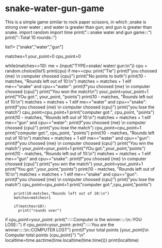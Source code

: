 # snake-water-gun-game
This is a simple game similar to rock paper scissors, in which ;snake is strong over water ; and water is greater than gun; and gun is greater than snake.
import random
import time
print(":::snake water and gun game:::")
print("::Total 10 rounds::")

list1= ["snake","water","gun"]

matches=1
your_point=0
cpu_point=0


while(matches<=10):
    me = (input("TYPE=snake/ water/ gun:\n"))
    cpu = random.choice(list1)
    print(cpu)
    if me==cpu:
        print("Tie")
        print(f"you choosed {me} \n computer choosed {cpu}")
        print("No points to both")
        print(10 - matches, "Rounds left out of 10:\n")
        matches = matches + 1
    elif me=="snake" and cpu=="water":
        print(f"you choosed {me} \n computer choosed {cpu}")
        print("You won the match\n")
        your_point=your_point+1
        print("YOu got:", your_point, "points")
        print(10 - matches, "Rounds left out of 10:\n")
        matches = matches + 1
    elif me=="water" and cpu=="snake":
        print(f"you choosed {me} \n computer choosed {cpu}")
        print("you lose the match")
        cpu_point=cpu_point+1
        print("computer got:", cpu_point, "points")
        print(10 - matches, "Rounds left out of 10:\n")
        matches = matches + 1
    elif me=="gun" and cpu=="water":
        print(f"you choosed {me} \n computer choosed {cpu}")
        print("you lose the match")
        cpu_point=cpu_point+1
        print("computer got:", cpu_point, "points")
        print(10 - matches, "Rounds left out of 10:\n")
        matches = matches + 1
    elif me=="water" and cpu=="gun":
        print(f"you choosed {me} \n computer choosed {cpu}")
        print("You win the match")
        your_point=your_point+1
        print("YOu got:",your_point,"points")
        print(10 - matches, "Rounds left out of 10:\n")
        matches = matches + 1
    elif me=="gun" and cpu=="snake":
        print(f"you choosed {me} \n computer choosed {cpu}")
        print("you win the match")
        your_point=your_point+1
        print("You got:",your_point,"points")
        print(10 - matches, "Rounds left out of 10:\n")
        matches = matches + 1
    elif me=="snake" and cpu=="gun":
        print(f"you choosed {me} \n computer choosed {cpu}")
        print("you lose the match")
        cpu_point=cpu_point+1
        print("computer got:",cpu_point,"points")

        print(10-matches,"Rounds left out of 10:\n")
        matches=matches+1

        if(matches>10):
          print("rounds over")
if cpu_point>your_point:
    print(":::::Computer is the winner:::::\n::YOU LOSE::")
if cpu_point<your_point:
    print(":::::You are the winner:::::\n::COMPUTER LOST")
print(f"your total points {your_point}\n Computer totsl points {cpu_point}")
"\n"
localtime=time.asctime(time.localtime(time.time()))
print(localtime)








